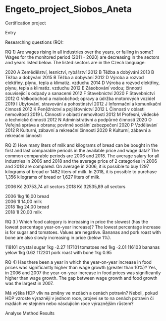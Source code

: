 # Engeto_project_Siobos_Aneta
Certification project

Entry

Researching questions (RQ):

RQ 1) Are wages rising in all industries over the years, or falling in some?
Wages for the monitored period (2011 - 2020) are decreasing in the sectors and years listed below. The listed sectors are in the Czech language:

2020	A	Zemědělství, lesnictví, rybářství
2012	B	Těžba a dobývání
2013	B	Těžba a dobývání
2015	B	Těžba a dobývání
2012	D	Výroba a rozvod elektřiny, plynu, tepla a klimatiz. vzduchu
2014	D	Výroba a rozvod elektřiny, plynu, tepla a klimatiz. vzduchu
2012	E	Zásobování vodou; činnosti související s odpady a sanacemi
2012	F	Stavebnictví
2020	F	Stavebnictví
2012	G	Velkoobchod a maloobchod; opravy a údržba motorových vozidel
2019	I	Ubytování, stravování a pohostinství
2012	J	Informační a komunikační činnosti
2012	K	Peněžnictví a pojišťovnictví
2012	L	Činnosti v oblasti nemovitostí
2019	L	Činnosti v oblasti nemovitostí
2012	M	Profesní, vědecké a technické činnosti
2012	N	Administrativní a podpůrné činnosti
2020	O	Veřejná správa a obrana; povinné sociální zabezpečení
2020	P	Vzdělávání
2012	R	Kulturní, zábavní a rekreační činnosti
2020	R	Kulturní, zábavní a rekreační činnosti

RQ 2) How many liters of milk and kilograms of bread can be bought in the first and last comparable periods in the available price and wage data?
The common comparable periods are 2006 and 2018. The average salary for all industries in 2006 and 2018 and the average price of 2 categories in 2006 and 2018 are compared. 
On average in 2006, it is possible to buy 1297 kilograms of bread or 1482 liters of milk. In 2018, it is possible to purchase 1,356 kilograms of bread or 1,627 liters of milk.

2006	Kč	20753,74	all sectors	
2018	Kč	32535,89	all sectors	

2006	1kg	16,00	bread	
2006	1l	14,00	milk	
2018	1kg	24,00	bread	
2018	1l	20,00	milk	


RQ 3 ) Which food category is increasing in price the slowest (has the lowest percentage year-on-year increase)?
The lowest percentage increase is for sugar and tomatoes. Values ​​are negative. Bananas and pork roast with bone are also slowly increasing in price (below 1%). 

118101	crystal sugar	1kg	-2.27
117101	tomatoes red	1kg	-2.01
116103	bananas yelow	1kg	0.62
112201	pork roast with bone	1kg	0.95


RQ 4) Has there been a year in which the year-on-year increase in food prices was significantly higher than wage growth (greater than 10%)?
Yes, in 2006 and 2007 the year-on-year increase in food prices was significantly higher than wage growth. The gap between wage growth and food growth was the largest in 2007.



Má výška HDP vliv na změny ve mzdách a cenách potravin? Neboli, pokud HDP vzroste výrazněji v jednom roce, projeví se to na cenách potravin či mzdách ve stejném nebo násdujícím roce výraznějším růstem?




Analyse
Method
Results
